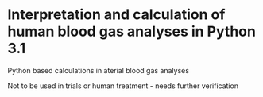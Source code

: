 # Interpretation and calculation of human blood gas analyses in Python 3.1
Python based calculations in aterial blood gas analyses

Not to be used in trials or human treatment - needs further verification
